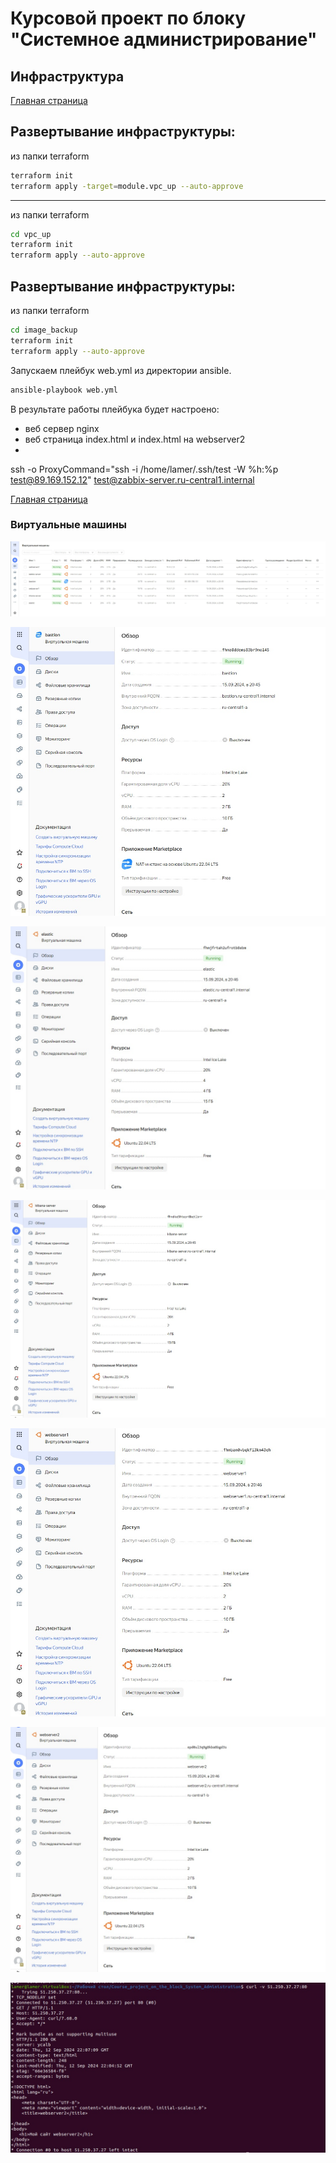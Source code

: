 # Курсовой проект по блоку "Системное администрирование"

 ## Инфраструктура

[Главная страница](https://github.com/ysatii/Course_project_on_the_block_System_Administration/blob/main/README.md)

## Развертывание инфраструктуры:
из папки terraform
```sh
terraform init
terraform apply -target=module.vpc_up --auto-approve
```
-----------------------------------------------------------------


из папки terraform
```sh
cd vpc_up
terraform init  
terraform apply --auto-approve
```

## Развертывание инфраструктуры:
из папки terraform
```sh
cd image_backup
terraform init  
terraform apply --auto-approve
```


Запускаем плейбук web.yml из директории ansible.
```sh
ansible-playbook web.yml
```
В результате работы плейбука будет настроено:
- веб сервер nginx
- веб страница index.html и index.html  на webserver2
- 

ssh -o ProxyCommand="ssh -i /home/lamer/.ssh/test -W %h:%p test@89.169.152.12" test@zabbix-server.ru-central1.internal  

[Главная страница](https://github.com/ysatii/Course_project_on_the_block_System_Administration/blob/main/README.md)

### Виртуальные машины
![Скриншот 1](https://github.com/ysatii/Course_project_on_the_block_System_Administration/blob/main/img/sait1_13.jpg)

![Скриншот 1](https://github.com/ysatii/Course_project_on_the_block_System_Administration/blob/main/img/sait1_14.jpg)

![Скриншот 1](https://github.com/ysatii/Course_project_on_the_block_System_Administration/blob/main/img/sait1_15.jpg)

![Скриншот 1](https://github.com/ysatii/Course_project_on_the_block_System_Administration/blob/main/img/sait1_16.jpg)

![Скриншот 1](https://github.com/ysatii/Course_project_on_the_block_System_Administration/blob/main/img/sait1_17.jpg)

![Скриншот 1](https://github.com/ysatii/Course_project_on_the_block_System_Administration/blob/main/img/sait1_18.jpg)

![Скриншот 1](https://github.com/ysatii/Course_project_on_the_block_System_Administration/blob/main/img/sait1_1.jpg)